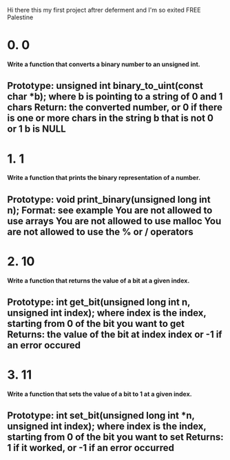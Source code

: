 Hi there this my first project aftrer deferment and I'm so exited
FREE Palestine

# 0. 0
**Write a function that converts a binary number to an unsigned int.**

Prototype: unsigned int binary_to_uint(const char *b);
where b is pointing to a string of 0 and 1 chars
Return: the converted number, or 0 if
there is one or more chars in the string b that is not 0 or 1
b is NULL
---
# 1. 1
**Write a function that prints the binary representation of a number.**

Prototype: void print_binary(unsigned long int n);
Format: see example
You are not allowed to use arrays
You are not allowed to use malloc
You are not allowed to use the % or / operators
---
# 2. 10
**Write a function that returns the value of a bit at a given index.**

Prototype: int get_bit(unsigned long int n, unsigned int index);
where index is the index, starting from 0 of the bit you want to get
Returns: the value of the bit at index index or -1 if an error occured
---
# 3. 11
**Write a function that sets the value of a bit to 1 at a given index.**

Prototype: int set_bit(unsigned long int *n, unsigned int index);
where index is the index, starting from 0 of the bit you want to set
Returns: 1 if it worked, or -1 if an error occurred
---

